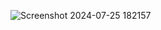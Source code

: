 ![Screenshot 2024-07-25 182157](https://github.com/user-attachments/assets/7b91085c-74ec-465b-9a02-7e412dd89184)
